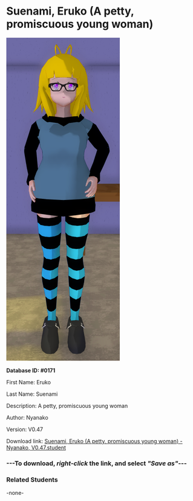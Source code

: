 # Suenami, Eruko (A petty, promiscuous young woman)

<img src="Files/Images/Suenami, Eruko (A petty, promiscuous young woman).png" title="Suenami, Eruko (A petty, promiscuous young woman) - Nyanako, V0.47">

**Database ID: #0171**

First Name: Eruko

Last Name: Suenami

Description: A petty, promiscuous young woman

Author: Nyanako

Version: V0.47

Download link: <a href="https://raw.githubusercontent.com/Arbiter1223/Daigaku-Gurashi-Custom-Students/master/Files/Studen%20Files/Suenami%2C%20Eruko%20(A%20petty%2C%20promiscuous%20young%20woman)%20-%20Nyanako%2C%20V0.47.student">Suenami, Eruko (A petty, promiscuous young woman) - Nyanako, V0.47.student</a>

### ---**To download, _right-click_ the link, and select _"Save as"_**---

### Related Students

-none-
